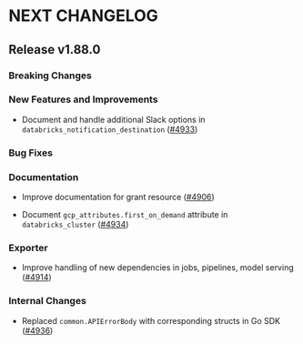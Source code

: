 # NEXT CHANGELOG

## Release v1.88.0

### Breaking Changes

### New Features and Improvements

* Document and handle additional Slack options in `databricks_notification_destination` ([#4933](https://github.com/databricks/terraform-provider-databricks/pull/4933))

### Bug Fixes

### Documentation
* Improve documentation for grant resource ([#4906](https://github.com/databricks/terraform-provider-databricks/pull/4935))

* Document `gcp_attributes.first_on_demand` attribute in `databricks_cluster` ([#4934](https://github.com/databricks/terraform-provider-databricks/pull/4934))

### Exporter

* Improve handling of new dependencies in jobs, pipelines, model serving ([#4914](https://github.com/databricks/terraform-provider-databricks/pull/4914))

### Internal Changes

* Replaced `common.APIErrorBody` with corresponding structs in Go SDK ([#4936](https://github.com/databricks/terraform-provider-databricks/pull/4936))
